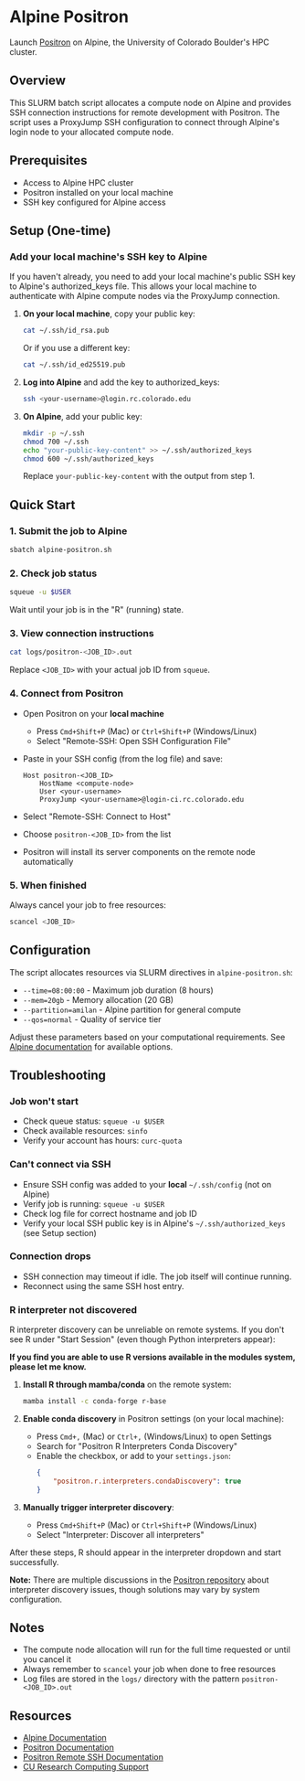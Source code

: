 # Alpine Positron

Launch [Positron](https://github.com/posit-dev/positron) on Alpine, the University of Colorado Boulder's HPC cluster.

## Overview

This SLURM batch script allocates a compute node on Alpine and provides SSH connection instructions for remote development with Positron. The script uses a ProxyJump SSH configuration to connect through Alpine's login node to your allocated compute node.

## Prerequisites

- Access to Alpine HPC cluster
- Positron installed on your local machine
- SSH key configured for Alpine access

## Setup (One-time)

### Add your local machine's SSH key to Alpine

If you haven't already, you need to add your local machine's public SSH key to Alpine's authorized_keys file. This allows your local machine to authenticate with Alpine compute nodes via the ProxyJump connection.

1. **On your local machine**, copy your public key:
   ```bash
   cat ~/.ssh/id_rsa.pub
   ```
   Or if you use a different key:
   ```bash
   cat ~/.ssh/id_ed25519.pub
   ```

2. **Log into Alpine** and add the key to authorized_keys:
   ```bash
   ssh <your-username>@login.rc.colorado.edu
   ```

3. **On Alpine**, add your public key:
   ```bash
   mkdir -p ~/.ssh
   chmod 700 ~/.ssh
   echo "your-public-key-content" >> ~/.ssh/authorized_keys
   chmod 600 ~/.ssh/authorized_keys
   ```

   Replace `your-public-key-content` with the output from step 1.

## Quick Start

### 1. Submit the job to Alpine

```bash
sbatch alpine-positron.sh
```

### 2. Check job status

```bash
squeue -u $USER
```

Wait until your job is in the "R" (running) state.

### 3. View connection instructions

   ```bash
   cat logs/positron-<JOB_ID>.out
   ```

Replace `<JOB_ID>` with your actual job ID from `squeue`.

### 4. Connect from Positron

- Open Positron on your **local machine**
   - Press `Cmd+Shift+P` (Mac) or `Ctrl+Shift+P` (Windows/Linux)
   - Select "Remote-SSH: Open SSH Configuration File"
- Paste in your SSH config (from the log file) and save:

  ```
  Host positron-<JOB_ID>
      HostName <compute-node>
      User <your-username>
      ProxyJump <your-username>@login-ci.rc.colorado.edu
  ```

- Select "Remote-SSH: Connect to Host"
- Choose `positron-<JOB_ID>` from the list
- Positron will install its server components on the remote node automatically

### 5. When finished

Always cancel your job to free resources:
   ```bash
   scancel <JOB_ID>
   ```

## Configuration

The script allocates resources via SLURM directives in `alpine-positron.sh`:

- `--time=08:00:00` - Maximum job duration (8 hours)
- `--mem=20gb` - Memory allocation (20 GB)
- `--partition=amilan` - Alpine partition for general compute
- `--qos=normal` - Quality of service tier

Adjust these parameters based on your computational requirements. See [Alpine documentation](https://curc.readthedocs.io/en/latest/compute/alpine.html) for available options.

## Troubleshooting

### Job won't start
- Check queue status: `squeue -u $USER`
- Check available resources: `sinfo`
- Verify your account has hours: `curc-quota`

### Can't connect via SSH
- Ensure SSH config was added to your **local** `~/.ssh/config` (not on Alpine)
- Verify job is running: `squeue -u $USER`
- Check log file for correct hostname and job ID
- Verify your local SSH public key is in Alpine's `~/.ssh/authorized_keys` (see Setup section)

### Connection drops
- SSH connection may timeout if idle. The job itself will continue running.
- Reconnect using the same SSH host entry.

### R interpreter not discovered

R interpreter discovery can be unreliable on remote systems. If you don't see R under "Start Session" (even though Python interpreters appear):

**If you find you are able to use R versions available in the modules system, please let me know.**

1. **Install R through mamba/conda** on the remote system:
   ```bash
   mamba install -c conda-forge r-base
   ```

2. **Enable conda discovery** in Positron settings (on your local machine):
   - Press `Cmd+,` (Mac) or `Ctrl+,` (Windows/Linux) to open Settings
   - Search for "Positron R Interpreters Conda Discovery"
   - Enable the checkbox, or add to your `settings.json`:
     ```json
     {
         "positron.r.interpreters.condaDiscovery": true
     }
     ```

3. **Manually trigger interpreter discovery**:
   - Press `Cmd+Shift+P` (Mac) or `Ctrl+Shift+P` (Windows/Linux)
   - Select "Interpreter: Discover all interpreters"

After these steps, R should appear in the interpreter dropdown and start successfully.

**Note:** There are multiple discussions in the [Positron repository](https://github.com/posit-dev/positron/discussions) about interpreter discovery issues, though solutions may vary by system configuration.

## Notes

- The compute node allocation will run for the full time requested or until you cancel it
- Always remember to `scancel` your job when done to free resources
- Log files are stored in the `logs/` directory with the pattern `positron-<JOB_ID>.out`

## Resources

- [Alpine Documentation](https://curc.readthedocs.io/en/latest/compute/alpine.html)
- [Positron Documentation](https://github.com/posit-dev/positron)
- [Positron Remote SSH Documentation](https://positron.posit.co/remote-ssh.html)
- [CU Research Computing Support](https://curc.readthedocs.io/)
